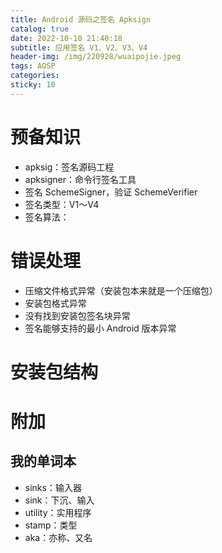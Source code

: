 ```yaml
---
title: Android 源码之签名 Apksign
catalog: true
date: 2022-10-10 21:40:18
subtitle: 应用签名 V1、V2、V3、V4
header-img: /img/220928/wuaipojie.jpeg
tags: AOSP
categories:
sticky: 10
---
```


# 预备知识
- apksig：签名源码工程
- apksigner：命令行签名工具
- 签名 SchemeSigner，验证 SchemeVerifier
- 签名类型：V1～V4
- 签名算法：

# 错误处理
- 压缩文件格式异常（安装包本来就是一个压缩包）
- 安装包格式异常
- 没有找到安装包签名块异常
- 签名能够支持的最小 Android 版本异常

# 安装包结构



# 附加

## 我的单词本
- sinks：输入器
- sink：下沉、输入
- utility：实用程序
- stamp：类型
- aka：亦称、又名